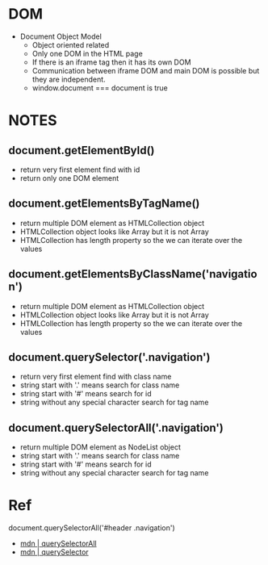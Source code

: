 # DOM
- Document Object Model 
  - Object oriented related
  - Only one DOM in the HTML page
  - If there is an iframe tag then it has its own DOM
  - Communication between iframe DOM and main DOM is possible but they are independent.
  - window.document === document is true

# NOTES
## document.getElementById()
- return very first element find with id
- return only one DOM element

## document.getElementsByTagName()
- return multiple DOM element as HTMLCollection object
- HTMLCollection object looks like Array but it is not Array
- HTMLCollection has length property so the we can iterate over the values

## document.getElementsByClassName('navigation')
- return multiple DOM element as HTMLCollection object
- HTMLCollection object looks like Array but it is not Array
- HTMLCollection has length property so the we can iterate over the values

## document.querySelector('.navigation')
- return very first element find with class name
- string start with '.' means search for class name
- string start with '#' means search for id
- string without any special character search for tag name

## document.querySelectorAll('.navigation')
- return multiple DOM element as NodeList object
- string start with '.' means search for class name
- string start with '#' means search for id
- string without any special character search for tag name


# Ref
document.querySelectorAll('#header .navigation')
- [mdn | querySelectorAll](https://developer.mozilla.org/en-US/docs/Web/API/Document/querySelectorAll)
- [mdn | querySelector](https://developer.mozilla.org/en-US/docs/Web/API/Document/querySelector)
​